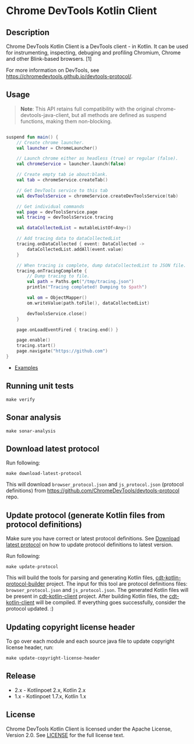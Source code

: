# Chrome DevTools Kotlin Client

## Description

Chrome DevTools Kotlin Client is a DevTools client - in Kotlin. It can be used for instrumenting, inspecting, debuging and profiling Chromium, Chrome and other Blink-based browsers. [1]

For more information on DevTools, see https://chromedevtools.github.io/devtools-protocol/.

## Usage

> **Note**: This API retains full compatibility with the original chrome-devtools-java-client, but all methods are defined as suspend functions, making them non-blocking.

```kotlin

suspend fun main() {
    // Create chrome launcher.
    val launcher = ChromeLauncher()

    // Launch chrome either as headless (true) or regular (false).
    val chromeService = launcher.launch(false)

    // Create empty tab ie about:blank.
    val tab = chromeService.createTab()

    // Get DevTools service to this tab
    val devToolsService = chromeService.createDevToolsService(tab)

    // Get individual commands
    val page = devToolsService.page
    val tracing = devToolsService.tracing

    val dataCollectedList = mutableListOf<Any>()

    // Add tracing data to dataCollectedList
    tracing.onDataCollected { event: DataCollected ->
        dataCollectedList.addAll(event.value)
    }

    // When tracing is complete, dump dataCollectedList to JSON file.
    tracing.onTracingComplete {
        // Dump tracing to file.
        val path = Paths.get("/tmp/tracing.json")
        println("Tracing completed! Dumping to $path")

        val om = ObjectMapper()
        om.writeValue(path.toFile(), dataCollectedList)

        devToolsService.close()
    }

    page.onLoadEventFired { tracing.end() }

    page.enable()
    tracing.start()
    page.navigate("https://github.com")
}

```

- [Examples](cdt-kotlin-client/src/test/kotlin/ai/platon/pulsar/browser/driver/examples)

## Running unit tests

`make verify`

## Sonar analysis

`make sonar-analysis`

## Download latest protocol

Run following:
```
make download-latest-protocol
```

This will download `browser_protocol.json` and `js_protocol.json` (protocol definitions) from https://github.com/ChromeDevTools/devtools-protocol repo.

## Update protocol (generate Kotlin files from protocol definitions)

Make sure you have correct or latest protocol definitions. See [Download latest protocol](#download-latest-protocol) on how to update protocol definitions to latest version.

Run following:
```
make update-protocol
```

This will build the tools for parsing and generating Kotlin files, [cdt-kotlin-protocol-builder](cdt-kotlin-protocol-builder/) project. The input for this tool are protocol definitions files: `browser_protocol.json` and `js_protocol.json`. The generated Kotlin files will be present in [cdt-kotlin-client](cdt-kotlin-client/) project. After building Kotlin files, the [cdt-kotlin-client](cdt-kotlin-client/) will be compiled. If everything goes successfully, consider the protocol updated. :)

## Updating copyright license header

To go over each module and each source java file to update copyright license header, run:

```
make update-copyright-license-header
```

## Release

- 2.x - Kotlinpoet 2.x, Kotlin 2.x
- 1.x - Kotlinpoet 1.7.x, Kotlin 1.x

## License

Chrome DevTools Kotlin Client is licensed under the Apache License, Version 2.0. See [LICENSE](LICENSE.txt) for the full license text.
